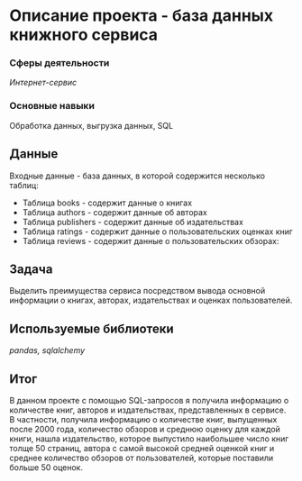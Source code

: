 # Описание проекта - база данных книжного сервиса

### Сферы деятельности

*Интернет-сервис*

### Основные навыки

Обработка данных, выгрузка данных, SQL

## Данные

Входные данные - база данных, в которой содержится несколько таблиц:

- Таблица books - содержит данные о книгах
- Таблица authors - содержит данные об авторах
- Таблица publishers - содержит данные об издательствах
- Таблица ratings - содержит данные о пользовательских оценках книг
- Таблица reviews - содержит данные о пользовательских обзорах:

## Задача

Выделить преимущества сервиса посредством вывода основной информации о книгах, авторах, издательствах и оценках пользователей.

## Используемые библиотеки

*pandas, sqlalchemy*

## Итог

В данном проекте с помощью SQL-запросов я получила информацию о количестве книг, авторов и издательствах, представленных в сервисе. В частности, получила информацию о количестве книг, выпущенных после 2000 года, количество обзоров и среднюю оценку для каждой книги, нашла издательство, которое выпустило наибольшее число книг толще 50 страниц, автора с самой высокой средней оценкой книг и среднее количество обзоров от пользователей, которые поставили больше 50 оценок.
